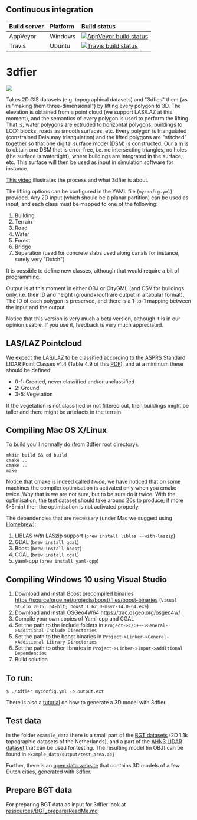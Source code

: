 ## Continuous integration
| Build server | Platform | Build status |
| :---- | :------ | :---- |
| AppVeyor | Windows | [![AppVeyor build status][1]][2]
| Travis | Ubuntu | [![Travis build status][3]][4]
[1]: https://ci.appveyor.com/api/projects/status/github/tudelft3d/3dfier?branch=master&svg=true
[2]: https://ci.appveyor.com/project/tudelft3d/3dfier/branch/master
[3]: https://api.travis-ci.org/tudelft3d/3dfier.svg?branch=master
[4]: https://travis-ci.org/tudelft3d/3dfier


# 3dfier
![](https://dl.dropboxusercontent.com/s/tojiay8cmomu2v5/Delft_3dfier-3.png)


Takes 2D GIS datasets (e.g. topographical datasets) and "3dfies" them (as in "making them three-dimensional") by lifting every polygon to 3D.
The elevation is obtained from a point cloud (we support LAS/LAZ at this moment), and the semantics of every polygon is used to perform the lifting.
That is, water polygons are extruded to horizontal polygons, buildings to LOD1 blocks, roads as smooth surfaces, etc.
Every polygon is triangulated (constrained Delaunay triangulation) and the lifted polygons are "stitched" together so that one digital surface model (DSM) is constructed.
Our aim is to obtain one DSM that is error-free, i.e. no intersecting triangles, no holes (the surface is watertight), where buildings are integrated in the surface, etc.
This surface will then be used as input in simulation software for instance.

<a href="https://vimeo.com/181421237">This video</a> illustrates the process and what 3dfier is about.

The lifting options can be configured in the YAML file (`myconfig.yml`) provided.
Any 2D input (which should be a planar partition) can be used as input, and each class must be mapped to one of the following:

  1. Building
  1. Terrain
  1. Road
  1. Water
  1. Forest
  1. Bridge
  1. Separation (used for concrete slabs used along canals for instance, surely very "Dutch")

It is possible to define new classes, although that would require a bit of programming.

Output is at this moment in either OBJ or CityGML (and CSV for buildings only, i.e. their ID and height (ground+roof) are output in a tabular format).
The ID of each polygon is preserved, and there is a 1-to-1 mapping between the input and the output. 

Notice that this version is very much a beta version, although it is in our opinion usable. 
If you use it, feedback is very much appreciated.

## LAS/LAZ Pointcloud

We expect the LAS/LAZ to be classified according to the ASPRS Standard LIDAR Point Classes v1.4 (Table 4.9 of this [PDF](http://www.asprs.org/wp-content/uploads/2010/12/LAS_1-4_R6.pdf)), and at a minimum these should be defined:

  - 0-1: Created, never classified and/or unclassified
  - 2: Ground
  - 3-5: Vegetation

If the vegetation is not classified or not filtered out, then buildings might be taller and there might be artefacts in the terrain.

## Compiling Mac OS X/Linux

To build you'll normally do (from 3dfier root directory):

```
mkdir build && cd build
cmake .. 
cmake ..
make
```

Notice that cmake is indeed called *twice*, we have noticed that on some machines the compiler optimisation is activated only when you cmake twice.
Why that is we are not sure, but to be sure do it twice.
With the optimisation, the test dataset should take around 20s to produce; if more (>5min) then the optimisation is not activated properly.

The dependencies that are necessary (under Mac we suggest using [Homebrew](http://brew.sh)):

  1. LIBLAS *with* LASzip support (`brew install liblas --with-laszip`)
  1. GDAL (`brew install gdal`)
  1. Boost (`brew install boost`)
  1. CGAL (`brew install cgal`)
  4. yaml-cpp (`brew install yaml-cpp`)

## Compiling Windows 10 using Visual Studio

1. Download and install Boost precompiled binaries https://sourceforge.net/projects/boost/files/boost-binaries (`Visual Studio 2015, 64-bit; boost_1_62_0-msvc-14.0-64.exe`)
2. Download and install OSGeo4W64 https://trac.osgeo.org/osgeo4w/
3. Compile your own copies of Yaml-cpp and CGAL
4. Set the path to the include folders in `Project->C/C++->General->Additional Include Directories`
5. Set the path to the boost binaries in `Project->Linker->General->Additional Library Directories`
6. Set the path to other libraries in `Project->Linker->Input->Additional Dependencies`
7. Build solution

## To run:

`$ ./3dfier myconfig.yml -o output.ext`

There is also a [tutorial](https://github.com/tudelft3d/3dfier/wiki/General-3dfier-tutorial-to-generate-LOD1-models) on how to generate a 3D model with 3dfier.

## Test data

In the folder `example_data` there is a small part of the [BGT datasets](http://www.kadaster.nl/web/Themas/Registraties/BGT.htm) (2D 1:1k topographic datasets of the Netherlands), and a part of the [AHN3 LIDAR dataset](https://www.pdok.nl/nl/ahn3-downloads) that can be used for testing. 
The resulting model (in OBJ) can be found in `example_data/output/test_area.obj`

Further, there is an [open data website](https://3d.bk.tudelft.nl/opendata/3dfier/) that contains 3D models of a few Dutch cities, generated with 3dfier.

## Prepare BGT data
For preparing BGT data as input for 3dfier look at [ressources/BGT_prepare/ReadMe.md](https://github.com/tudelft3d/3dfier/blob/master/ressources/BGT_prepare/ReadMe.md)
